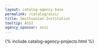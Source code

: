 ```yaml
---
layout: catalog-agency-base
permalink: /catalog/assi/
title: Smithsonian Institution
tooltip: ASSI
agency_sponsor: assi
---
```


{% include catalog-agency-projects.html %}